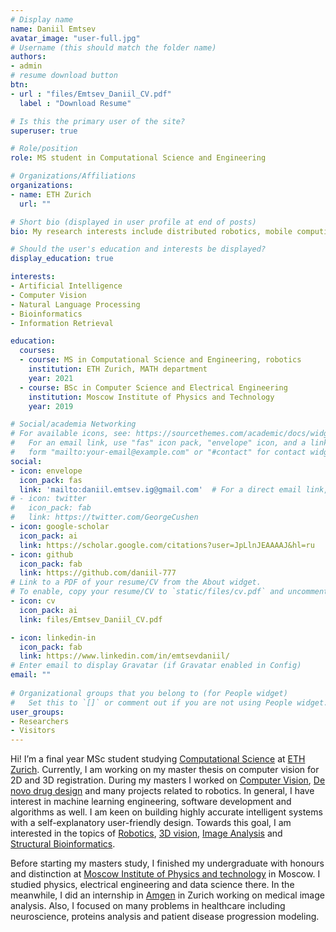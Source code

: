 ```yaml
---
# Display name
name: Daniil Emtsev
avatar_image: "user-full.jpg"
# Username (this should match the folder name)
authors:
- admin
# resume download button
btn:
- url : "files/Emtsev_Daniil_CV.pdf"
  label : "Download Resume"

# Is this the primary user of the site?
superuser: true

# Role/position
role: MS student in Computational Science and Engineering

# Organizations/Affiliations
organizations:
- name: ETH Zurich
  url: ""

# Short bio (displayed in user profile at end of posts)
bio: My research interests include distributed robotics, mobile computing and programmable matter.

# Should the user's education and interests be displayed?
display_education: true

interests:
- Artificial Intelligence
- Computer Vision
- Natural Language Processing
- Bioinformatics
- Information Retrieval

education:
  courses:
  - course: MS in Computational Science and Engineering, robotics
    institution: ETH Zurich, MATH department
    year: 2021
  - course: BSc in Computer Science and Electrical Engineering
    institution: Moscow Institute of Physics and Technology
    year: 2019

# Social/academia Networking
# For available icons, see: https://sourcethemes.com/academic/docs/widgets/#icons
#   For an email link, use "fas" icon pack, "envelope" icon, and a link in the
#   form "mailto:your-email@example.com" or "#contact" for contact widget.
social:
- icon: envelope
  icon_pack: fas
  link: 'mailto:daniil.emtsev.ig@gmail.com'  # For a direct email link, use "mailto:test@example.org".
# - icon: twitter
#   icon_pack: fab
#   link: https://twitter.com/GeorgeCushen
- icon: google-scholar
  icon_pack: ai
  link: https://scholar.google.com/citations?user=JpLlnJEAAAAJ&hl=ru
- icon: github
  icon_pack: fab
  link: https://github.com/daniil-777
# Link to a PDF of your resume/CV from the About widget.
# To enable, copy your resume/CV to `static/files/cv.pdf` and uncomment the lines below.  
- icon: cv
  icon_pack: ai
  link: files/Emtsev_Daniil_CV.pdf

- icon: linkedin-in
  icon_pack: fab
  link: https://www.linkedin.com/in/emtsevdaniil/
# Enter email to display Gravatar (if Gravatar enabled in Config)
email: ""
  
# Organizational groups that you belong to (for People widget)
#   Set this to `[]` or comment out if you are not using People widget.  
user_groups:
- Researchers
- Visitors
---
```


<!-- Hi! I’m a final year MSc student studying [Computational Science](https://rw.ethz.ch/) at [ETH Zurich](https://ethz.ch/en.html). I am interested in machine learning engineering, software development and research as well.  I would love to work on any problem dealing with 3D structure and geometry. I am keen on building highly accurate intelligent systems with self-explanatory user-friendly design. Towards this goal, I am interested in the topics of [Robotics](/tags/robotics/), [3D vision](/tags/3D_Vision/), [Image Analysis](/tags/Image_Analysis/) and [Structural Bioinformatics](/tags/Structural_Bioinformatics/). During my masters I worked on [Computer Vision](/tags/Computer_Vision/),  [De novo drug design](/tags/de-novo-drug-design) and many projects related to robotics.  -->

Hi! I’m a final year MSc student studying [Computational Science](https://rw.ethz.ch/) at [ETH Zurich](https://ethz.ch/en.html). Currently, I am working on my master thesis on computer vision for 2D and 3D registration. During my masters I worked on [Computer Vision](/tags/Computer_Vision/),  [De novo drug design](/tags/de-novo-drug-design) and many projects related to robotics. In general, I have interest in machine learning engineering, software development and algorithms as well. I am keen on building highly accurate intelligent systems with a self-explanatory user-friendly design. Towards this goal, I am interested in the topics of [Robotics](/tags/robotics/), [3D vision](/tags/3D_Vision/), [Image Analysis](/tags/Image_Analysis/) and [Structural Bioinformatics](/tags/Structural_Bioinformatics/). 

Before starting my masters study, I finished my undergraduate with honours and distinction at [Moscow Institute of Physics and technology](https://mipt.ru/english/) in Moscow. I studied physics, electrical engineering and data science there. In the meanwhile, I did an internship in [Amgen](https://www.amgen.com/) in Zurich working on medical image analysis. Also, I focused on many problems in healthcare including neuroscience, proteins analysis and patient disease progression modeling.  
<!-- Nelson Bighetti is a professor of artificial intelligence at the Stanford AI Lab. His research interests include distributed robotics, mobile computing and programmable matter. He leads the Robotic Neurobiology group, which develops self-reconfiguring robots, systems of self-organizing robots, and mobile sensor networks.

![reviews](../../img/certifacates.jpg)

It is a long established fact that a reader will be distracted by the readable content of a page when looking at its layout. The point of using Lorem Ipsum. The point of using Lorem Ipsum. distracted by the readable content of a page. -->

